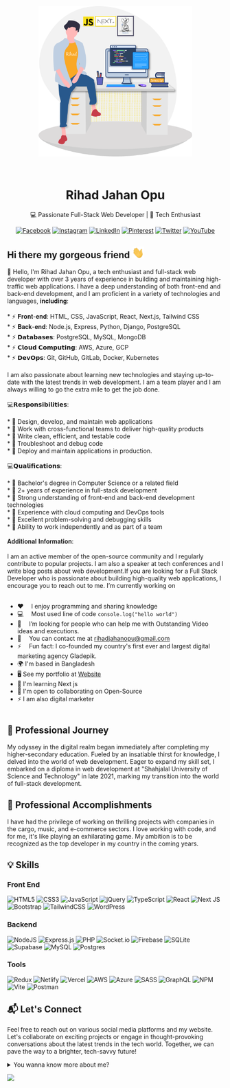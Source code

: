 
<!-- Header Image -->
<p align="center">
  <img src="mylovecodeing.png" height="350" alt="Rihad Jahan Opu">
</p>
<br>
<!-- Title -->
<h1 align="center"> Rihad Jahan Opu </h1>


<!-- Subtitle -->
<p align="center">
  💻 Passionate Full-Stack Web Developer | 🚀 Tech Enthusiast
</p>

<!-- Social Media Icons -->

<div align="center">
  <a href="https://facebook.com/rihadjahanopu" target="_blank"><img src="https://img.shields.io/badge/Facebook-%231877F2.svg?logo=Facebook&logoColor=white" alt="Facebook"></a>
  <a href="https://instagram.com/rihadjahanopu" target="_blank"><img src="https://img.shields.io/badge/Instagram-%23E4405F.svg?logo=Instagram&logoColor=white" alt="Instagram"></a>
  <a href="https://linkedin.com/in/rihadjahanopu" target="_blank"><img src="https://img.shields.io/badge/LinkedIn-%230077B5.svg?logo=linkedin&logoColor=white" alt="LinkedIn"></a>
  <a href="https://pinterest.com/rihadjahanopu" target="_blank"><img src="https://img.shields.io/badge/Pinterest-%23E60023.svg?logo=Pinterest&logoColor=white" alt="Pinterest"></a>
  <a href="https://twitter.com/rihadjahanopu" target="_blank"><img src="https://img.shields.io/badge/Twitter-%231DA1F2.svg?logo=Twitter&logoColor=white" alt="Twitter"></a>
  <a href="https://youtube.com/@rihadjahanopu" target="_blank"><img src="https://img.shields.io/badge/YouTube-%23FF0000.svg?logo=YouTube&logoColor=white" alt="YouTube"></a>
</div>

<!-- About Me -->

## Hi there my gorgeous friend <img src="hello.gif" width="28px" alt="hi">


🔭 Hello, I'm Rihad Jahan Opu, a tech enthusiast and full-stack web developer with over 3 years of experience in building and maintaining high-traffic web applications. I have a deep understanding of both front-end and back-end development, and I am proficient in a variety of technologies and languages, 𝐢𝐧𝐜𝐥𝐮𝐝𝐢𝐧𝐠:<br><br>	* ⚡ 𝐅𝐫𝐨𝐧𝐭-𝐞𝐧𝐝: HTML, CSS, JavaScript, React, Next.js, Tailwind CSS<br>	* ⚡ 𝐁𝐚𝐜𝐤-𝐞𝐧𝐝: Node.js, Express, Python, Django, PostgreSQL<br>	* ⚡ 𝗗𝗮𝘁𝗮𝗯𝗮𝘀𝗲𝘀: PostgreSQL, MySQL, MongoDB<br>	* ⚡ 𝗖𝗹𝗼𝘂𝗱 𝗖𝗼𝗺𝗽𝘂𝘁𝗶𝗻𝗴: AWS, Azure, GCP<br>	* ⚡ 𝗗𝗲𝘃𝗢𝗽𝘀: Git, GitHub, GitLab, Docker, Kubernetes<br><br>I am also passionate about learning new technologies and staying up-to-date with the latest trends in web development. I am a team player and I am always willing to go the extra mile to get the job done.<br><br>💻𝗥𝗲𝘀𝗽𝗼𝗻𝘀𝗶𝗯𝗶𝗹𝗶𝘁𝗶𝗲𝘀:<br><br>	* 🌱 Design, develop, and maintain web applications<br>	* 🌱 Work with cross-functional teams to deliver high-quality products<br>	* 🌱 Write clean, efficient, and testable code<br>	* 🌱 Troubleshoot and debug code<br>	* 🌱 Deploy and maintain applications in production.<br><br>💻𝗤𝘂𝗮𝗹𝗶𝗳𝗶𝗰𝗮𝘁𝗶𝗼𝗻𝘀:<br><br>	* 🤝 Bachelor's degree in Computer Science or a related field<br>	* 🤝 2+ years of experience in full-stack development<br>	* 🤝 Strong understanding of front-end and back-end development technologies<br>	* 🤝 Experience with cloud computing and DevOps tools<br>	* 🤝 Excellent problem-solving and debugging skills<br>	* 🤝 Ability to work independently and as part of a team<br><br>𝐀𝐝𝐝𝐢𝐭𝐢𝐨𝐧𝐚𝐥 𝐈𝐧𝐟𝐨𝐫𝐦𝐚𝐭𝐢𝐨𝐧:<br><br>I am an active member of the open-source community and I regularly contribute to popular projects. I am also a speaker at tech conferences and I write blog posts about web development.If you are looking for a Full Stack Developer who is passionate about building high-quality web applications, I encourage you to reach out to me. I’m currently working on
<br><br>
* :hearts: &emsp;I enjoy programming and sharing knowledge <br/>
* :computer: &emsp;Most used line of code `console.log("hello world")` <br/>
* 🤔 &emsp;I’m looking for people who can help me with Outstanding Video ideas and executions.<br/>
* :e-mail: &emsp;You can contact me at [rihadjahanopu@gmail.com](mailto:rihadjahanopu@gmail.com)<br/>
* ⚡ &emsp;Fun fact: I co-founded my country's first ever and largest digital marketing agency Gladepik.
* 🌍  I'm based in Bangladesh
* 🖥️  See my portfolio at [Website](http://rihadjahanopu.com)
* 🧠  I'm learning Next js
* 🤝  I'm open to collaborating on Open-Source
* ⚡  I am also digital marketer
<br><br>
<!-- Professional Journey -->

## 🚀 Professional Journey

My odyssey in the digital realm began immediately after completing my higher-secondary education. Fueled by an insatiable thirst for knowledge, I delved into the world of web development. Eager to expand my skill set, I embarked on a diploma in web development at "Shahjalal University of Science and Technology" in late 2021, marking my transition into the world of full-stack development.

<!-- Professional Accomplishments -->

## 🌟 Professional Accomplishments

I have had the privilege of working on thrilling projects with companies in the cargo, music, and e-commerce sectors. I love working with code, and for me, it's like playing an exhilarating game. My ambition is to be recognized as the top developer in my country in the coming years.

<!-- Skills Section -->

## 💡 Skills

<!-- Front-End Skills -->

### Front End

<p>
  <img src="https://img.shields.io/badge/HTML5-%23E34F26.svg?style=for-the-badge&logo=html5&logoColor=white" alt="HTML5">
  <img src="https://img.shields.io/badge/CSS3-%231572B6.svg?style=for-the-badge&logo=css3&logoColor=white" alt="CSS3">
  <img src="https://img.shields.io/badge/JavaScript-%23323330.svg?style=for-the-badge&logo=javascript&logoColor=%23F7DF1E" alt="JavaScript">
  <img src="https://img.shields.io/badge/jquery-%230769AD.svg?style=for-the-badge&logo=jquery&logoColor=white" alt="jQuery">
  <img src="https://img.shields.io/badge/TypeScript-%23007ACC.svg?style=for-the-badge&logo=typescript&logoColor=white" alt="TypeScript">
  <img src="https://img.shields.io/badge/React-%2320232a.svg?style=for-the-badge&logo=react&logoColor=%2361DAFB" alt="React">
  <img src="https://img.shields.io/badge/Next JS-black?style=for-the-badge&logo=next.js&logoColor=white" alt="Next JS">
  <img src="https://img.shields.io/badge/Bootstrap-%238511FA.svg?style=for-the-badge&logo=bootstrap&logoColor=white" alt="Bootstrap">
  <img src="https://img.shields.io/badge/TailwindCSS-%2338B2AC.svg?style=for-the-badge&logo=tailwind-css&logoColor=white" alt="TailwindCSS">
  <img src="https://img.shields.io/badge/WordPress-%23117AC9.svg?style=for-the-badge&logo=WordPress&logoColor=white" alt="WordPress">
</p>

<!-- Backend Skills -->

### Backend

<p>
  <img src="https://img.shields.io/badge/Node.js-6DA55F?style=for-the-badge&logo=node.js&logoColor=white" alt="NodeJS">
  <img src="https://img.shields.io/badge/Express.js-%23404d59.svg?style=for-the-badge&logo=express&logoColor=%2361DAFB" alt="Express.js">
  <img src="https://img.shields.io/badge/PHP-%23777BB4.svg?style=for-the-badge&logo=php&logoColor=white" alt="PHP">  
  <img src="https://img.shields.io/badge/socket.io-black?style=for-the-badge&logo=socket.io&badgeColor=010101" alt="Socket.io">
  <img src="https://img.shields.io/badge/Firebase-039BE5?style=for-the-badge&logo=Firebase&logoColor=white" alt="Firebase">
  <img src="https://img.shields.io/badge/sqlite-%2307405e.svg?style=for-the-badge&logo=sqlite&logoColor=white" alt="SQLite">
  <img src="https://img.shields.io/badge/Supabase-3ECF8E?style=for-the-badge&logo=supabase&logoColor=white" alt="Supabase">
  <img src="https://img.shields.io/badge/MySQL-%2300000f.svg?style=for-the-badge&logo=mysql&logoColor=white" alt="MySQL">
  <img src="https://img.shields.io/badge/Postgres-%23316192.svg?style=for-the-badge&logo=postgresql&logoColor=white" alt="Postgres">
</p>

<!-- Tools Skills -->

### Tools

<p>
  <img src="https://img.shields.io/badge/Redux-%23593d88.svg?style=for-the-badge&logo=redux&logoColor=white" alt="Redux">
  <img src="https://img.shields.io/badge/Netlify-%23000000.svg?style=for-the-badge&logo=netlify&logoColor=%2300C7B7" alt="Netlify">
  <img src="https://img.shields.io/badge/Vercel-%23000000.svg?style=for-the-badge&logo=vercel&logoColor=white" alt="Vercel">
  <img src="https://img.shields.io/badge/AWS-%23FF9900.svg?style=for-the-badge&logo=amazon-aws&logoColor=white" alt="AWS">
  <img src="https://img.shields.io/badge/Azure-%230072C6.svg?style=for-the-badge&logo=microsoftazure&logoColor=white" alt="Azure">
  <img src="https://img.shields.io/badge/SASS-hotpink.svg?style=for-the-badge&logo=SASS&logoColor=white" alt="SASS">
  <img src="https://img.shields.io/badge/GraphQL-%23E10098.svg?style=for-the-badge&logo=graphql&logoColor=white" alt="GraphQL">
  <img src="https://img.shields.io/badge/NPM-%23CB3837.svg?style=for-the-badge&logo=npm&logoColor=white" alt="NPM">
  <img src="https://img.shields.io/badge/Vite-%23646CFF.svg?style=for-the-badge&logo=vite&logoColor=white" alt="Vite">
  <img src="https://img.shields.io/badge/Postman-FF6C37?style=for-the-badge&logo=postman&logoColor=white" alt="Postman">
</p>


<!-- Connect Section -->

## 📬 Let's Connect

Feel free to reach out on various social media platforms and my website. Let's collaborate on exciting projects or engage in thought-provoking conversations about the latest trends in the tech world. Together, we can pave the way to a brighter, tech-savvy future!

<details>
<summary>
  You wanna know more about me?
</summary>

<br >

I love sharing knowledge and putting tutorials, courses and posts together for helping other developers, and that's why Rihad Jahan Opu Youtube Channel exists!

#### What is Rihad Jahan Opu?

"Rihad Jahan Opu" is all about teaching web development skills and techniques efficiently and practically. It has all the tools you need to learn the newest and most popular technologies to convert you from a no stack to full stack developer. I started "Rihad Jahan Opu" in order to share my passion for web development and do what I truly love - teach and inspire new web developers.

#### Github Stats
![](https://github-readme-stats.vercel.app/api?username=rihadjahanopu&theme=react&hide_border=true&include_all_commits=false&count_private=false)<br/>
![](https://github-readme-streak-stats.herokuapp.com/?user=rihadjahanopu&theme=react&hide_border=true)<br/>
![](https://github-readme-stats.vercel.app/api/top-langs/?username=rihadjahanopu&theme=react&hide_border=true&include_all_commits=false&count_private=false&layout=compact)

</details>

[![](https://visitcount.itsvg.in/api?id=rihadjahanopu&icon=2&color=1)](https://visitcount.itsvg.in)



